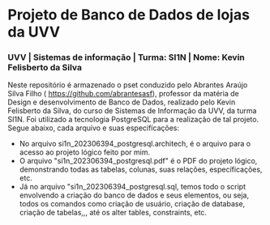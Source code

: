 # Projeto de Banco de Dados de lojas da UVV
### UVV | Sistemas de informação | Turma: SI1N | Nome: Kevin Felisberto da Silva
Neste repositório é armazenado o pset conduzido pelo Abrantes Araújo Silva Filho ( https://github.com/abrantesasf), professor da matéria de Design e desenvolvimento de Banco de Dados, realizado pelo Kevin Felisberto da Silva, do curso de Sistemas de Informação da UVV, da turma SI1N. Foi utilizado a tecnologia PostgreSQL para a realização de tal projeto. Segue abaixo, cada arquivo e suas especifícações:
* No arquivo si1n_202306394_postgresql.architech, é o arquivo para o acesso ao projeto lógico feito por mim.
* O arquivo "si1n_202306394_postgresql.pdf" é o PDF do projeto lógico, demonstrando todas as tabelas, colunas, suas relações, específicações, etc.
* Já no arquivo "si1n_202306394_postgresql.sql, temos todo o script envolvendo a criação do banco de dados e seus elementos, ou seja, todos os comandos como criação de usuário, criação de database, criação de tabelas,,, até os alter tables, constraints, etc.

